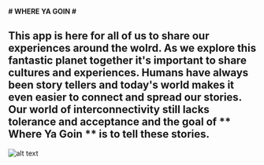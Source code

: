 **# WHERE YA GOIN #**

## This app is here for all of us to share our experiences around the wolrd. As we explore this fantastic planet together it's important to share cultures and experiences.  Humans have always been story tellers and today's world makes it even easier to connect and spread our stories.  Our world of interconnectivity still lacks tolerance and acceptance and the goal of ** Where Ya Goin ** is to tell these stories.  ## 

![alt text](/public/imageswhere.png)